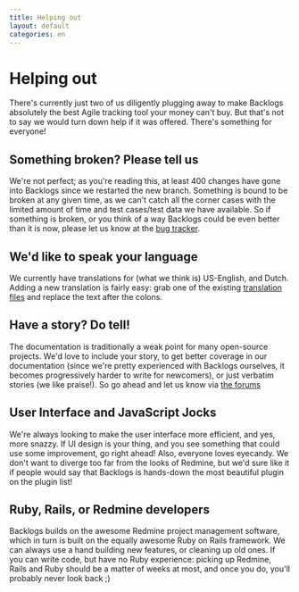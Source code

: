 ```yaml
---
title: Helping out
layout: default
categories: en
---
```

# Helping out

There's currently just two of us diligently plugging away to make Backlogs absolutely the best Agile tracking tool your money can't buy. But that's not to say we would turn down help if it was offered. There's something for everyone!

## Something broken? Please tell us

We're not perfect; as you're reading this, at least 400 changes have gone into Backlogs since we restarted the new branch. Something is bound to be broken at any given time, as we can't catch all the corner cases with the limited amount of time and test cases/test data we have available. So if something is broken, or you think of a way Backlogs could be even better than it is now, please let us know at the [bug tracker](http://bugs.redminebacklogs.net/projects/redmine-backlogs/issues/new).

## We'd like to speak your language

We currently have translations for (what we think is) US-English, and Dutch. Adding a new translation is fairly easy: grab one of the existing [translation files](http://github.com/relaxdiego/redmine_backlogs/tree/master/config/locales/) and replace the text after the colons.

## Have a story? Do tell!

The documentation is traditionally a weak point for many open-source projects. We'd love to include your story, to get better coverage in our documentation (since we're pretty experienced with Backlogs ourselves, it becomes progressively harder to write for newcomers), or just verbatim stories (we like praise!). So go ahead and let us know via [the forums](http://bugs.redminebacklogs.net/projects/redmine-backlogs/boards)

## User Interface and JavaScript Jocks

We're always looking to make the user interface more efficient, and yes, more snazzy. If UI design is your thing, and you see something that could use some improvement, go right ahead! Also, everyone loves eyecandy. We don't want to diverge too far from the looks of Redmine, but we'd sure like it if people would say that Backlogs is hands-down the most beautiful plugin on the plugin list!

## Ruby, Rails, or Redmine developers

Backlogs builds on the awesome Redmine project management software, which in turn is built on the equally awesome Ruby on Rails framework. We can always use a hand building new features, or cleaning up old ones. If you can write code, but have no Ruby experience: picking up Redmine, Rails and Ruby should be a matter of weeks at most, and once you do, you'll probably never look back ;)
